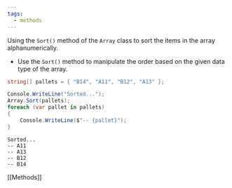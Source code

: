 ```yaml
---
tags:
  - methods
---
```

Using the `Sort()` method of the `Array` class to sort the items in the array alphanumerically.

- Use the `Sort()` method to manipulate the order based on the given data type of the array.

```cs
string[] pallets = { "B14", "A11", "B12", "A13" };

Console.WriteLine("Sorted...");
Array.Sort(pallets);
foreach (var pallet in pallets)
{
    Console.WriteLine($"-- {pallet}");
}
```

```output
Sorted...
-- A11
-- A13
-- B12
-- B14
```

[[Methods]]